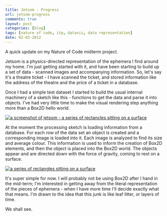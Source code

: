 ```yaml
---
title: Jetsom - Progress
url: jetsom-progress
comments: true
layout: post
categories: [blog]
tags: [nature of code, itp, dataviz, data representation]
date: 02-03-2012
---
```

<p class="intro">A quick update on my Nature of Code midterm project.</p>
Jetsom is a physics-directed representation of the ephemera I find around my home. I'm just getting started with it, and have been starting to build up a set of data - scanned images and accompanying information. So, let's say it's a theatre ticket - I have scanned the ticket, and stored information like the address of the theatre and the price of a ticket in a database.

Once I had a simple test dataset I started to build the usual internal machinery of a sketch like this - functions to get the data and parse it into objects. I've had very little time to make the visual rendering step anything more than a Box2D hello world.

<a href="http://www.flickr.com/photos/paulmmay/6945528483/" title="Jetsom by paulmmay, on Flickr"><img src="http://farm8.staticflickr.com/7190/6945528483_ae098106bc_b.jpg" class="photo" alt="a screenshot of jetsom - a series of rectancles sitting on a surface"></a>

At the moment the processing sketch is loading information from a database. For each row of the data set an object is created and a corresponding image is loaded into it. Each image is analyzed to find its size and average colour. This information is used to inform the creation of Box2D elements, and then the object is placed into the Box2D world. The objects appear and are directed down with the force of gravity, coming to rest on a surface. 

<a href="http://www.flickr.com/photos/paulmmay/6945565681/" title="Jetsom by paulmmay, on Flickr"><img src="http://farm8.staticflickr.com/7039/6945565681_fcc363309b_b.jpg" class="photo" alt="a series of rectangles sitting on a surface"></a>

It's super simple for now. I will probably not be using Box2D after I hand in the mid-term; I'm interested in getting away from the literal representation of the pieces of ephemera - when I have more time I'll decide exactly what that means. I'm drawn to the idea that this junk is like leaf litter, or layers of time. 

We shall see.


